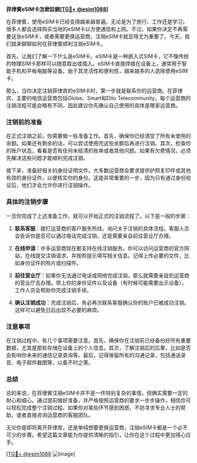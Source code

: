 **菲律賓eSIM卡怎麽註銷[[TG💪+ @esim1088](https://t.me/s/esim1088)]**

在菲律賓，使用eSIM卡已经变得越来越普遍。无论是为了旅行、工作还是学习，很多人都会选择购买当地的eSIM卡以方便通信和上网。不过，如果你决定不再需要这张eSIM卡，或者需要更换运营商，注销eSIM卡就显得尤为重要了。今天，我们就来聊聊如何在菲律賓顺利注销eSIM卡。

首先，让我们了解一下什么是eSIM卡。eSIM卡是一种嵌入式SIM卡，它不像传统的物理SIM卡那样可以随意取出或插入。eSIM卡直接焊接在设备上，通常用于智能手机和平板电脑等设备。由于其灵活性和便利性，越来越多的人选择使用eSIM卡。

那么，当你决定注销菲律宾的eSIM卡时，第一步就是联系你的运营商。在菲律宾，主要的电信运营商包括Globe、Smart和Dito Telecommunity。每个运营商的注销流程可能会略有不同，因此建议你先确认自己使用的具体是哪家运营商。

### **注销前的准备**
在正式注销之前，你需要做一些准备工作。首先，确保你已经清空了所有未使用的余额。如果还有剩余的话，可以尝试使用完这些余额后再进行注销。其次，检查你的账户状态，看看是否有任何未结清的账单或者其他问题。如果有欠费情况，必须先解决这些问题才能顺利完成注销。

接下来，准备好相关的身份证明文件。大多数运营商会要求提供护照复印件或其他有效的身份证件，以便核实你的身份。这是非常重要的一步，因为只有通过身份验证后，他们才会允许你进行注销操作。

### **具体的注销步骤**
一旦你完成了上述准备工作，就可以开始正式的注销流程了。以下是一般的步骤：

1. **联系客服**：拨打运营商的客户服务热线，询问关于注销的具体流程。客服人员会告诉你是否可以通过电话完成注销，还是需要亲自前往营业厅办理。
   
2. **在线申请**：许多运营商现在都支持在线注销服务。你可以访问运营商的官方网站，在线提交注销请求，并按照提示填写相关信息。记得上传必要的文件，比如身份证件的照片或扫描件。

3. **前往营业厅**：如果你无法通过电话或网络完成注销，那么就需要亲自到运营商的营业厅去办理。带上你的身份证件以及设备（有时候可能需要出示设备），工作人员会帮助你完成注销手续。

4. **确认注销成功**：完成注销后，务必再次联系客服确认你的账户已被成功注销。这样可以避免日后出现不必要的麻烦。

### **注意事项**
在注销过程中，有几个事项需要注意。首先，确保你在注销前已经备份好所有重要数据，尤其是那些存储在设备上的个人信息。其次，了解注销后的后果，比如是否会影响你未来的通信记录查询等。最后，记得保留所有的沟通记录，包括通话录音、电子邮件截图等，以备不时之需。

### **总结**
总的来说，在菲律賓注销eSIM卡并不是一件特别复杂的事情，但确实需要一定的耐心和细心。通过提前做好准备，并严格按照运营商的要求一步步操作，相信你可以轻松完成整个注销过程。如果你对某些环节感到困惑，不妨寻求专业人士的帮助，或者直接咨询运营商的客服团队。

无论你是即将离开菲律宾，还是单纯想要更换运营商，注销eSIM卡都是一个必不可少的步骤。希望这篇文章能为你提供清晰的指引，让你在这个过程中更加得心应手。

[[TG💪+ @esim1088](https://t.me/s/esim1088) ![Image](https://i.postimg.cc/4NQfJmqS/Snipaste-2025-05-13-00-14-12.png)]